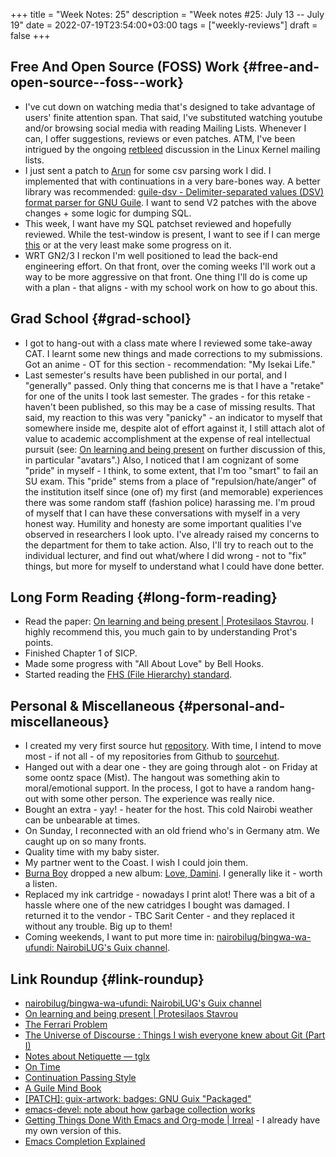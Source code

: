 +++
title = "Week Notes: 25"
description = "Week notes #25: July 13 -- July 19"
date = 2022-07-19T23:54:00+03:00
tags = ["weekly-reviews"]
draft = false
+++

## Free And Open Source (FOSS) Work {#free-and-open-source--foss--work}

-   I've cut down on watching media that's designed to take advantage of users' finite attention span.
    That said, I've substituted watching youtube and/or browsing social media with reading Mailing Lists.
    Whenever I can, I offer suggestions, reviews or even patches.
    ATM, I've been intrigued by the ongoing [retbleed](https://en.wikipedia.org/wiki/Retbleed) discussion in the Linux Kernel mailing lists.
-   I just sent a patch to [Arun](https://www.systemreboot.net/) for some csv parsing work I did.
    I implemented that with continuations in a very bare-bones way.
    A better library was recommended: [guile-dsv - Delimiter-separated values (DSV) format parser for GNU Guile](https://github.com/artyom-poptsov/guile-dsv/).
    I want to send V2 patches with the above changes + some logic for dumping SQL.
-   This week, I want have my SQL patchset reviewed and hopefully reviewed.
    While the test-window is present, I want to see if I can merge [this](https://github.com/genenetwork/genenetwork3/pull/96) or at the very least make some progress on it.
-   WRT GN2/3 I reckon I'm well positioned to lead the back-end engineering effort.
    On that front, over the coming weeks I'll work out a way to be more aggressive on that front.
    One thing I'll do is come up with a plan - that aligns - with my school work on how to go about this.


## Grad School {#grad-school}

-   I got to hang-out with a class mate where I reviewed some take-away CAT.
    I learnt some new things and made corrections to my submissions.
    Got an anime - OT for this section - recommendation: "My Isekai Life."
-   Last semester's results have been published in our portal, and I "generally" passed.
    Only thing that concerns me is that I have a "retake" for one of the units I took last semester.
    The grades - for this retake - haven't been published, so this may be a case of missing results.
    That said, my reaction to this was very "panicky" - an indicator to myself that somewhere inside me, despite alot of effort against it, I still attach alot of value to academic accomplishment at the expense of real intellectual pursuit (see: [On learning and being present](https://protesilaos.com/books/2022-06-25-knowledge-presence/) on further discussion of this, in particular "avatars".)
    Also, I noticed that I am cognizant of some "pride" in myself - I think, to some extent, that I'm too "smart" to fail an SU exam.
    This "pride" stems from a place of "repulsion/hate/anger" of the institution itself since (one of) my first (and memorable) experiences there was some random staff (fashion police) harassing me.
    I'm proud of myself that I can have these conversations with myself in a very honest way.
    Humility and honesty are some important qualities I've observed in researchers I look upto.
    I've already raised my concerns to the department for them to take action.
    Also, I'll try to reach out to the individual lecturer, and find out what/where I did wrong - not to "fix" things, but more for myself to understand what I could have done better.


## Long Form Reading {#long-form-reading}

-   Read the paper: [On learning and being present | Protesilaos Stavrou](https://protesilaos.com/books/2022-06-25-knowledge-presence/).
    I highly recommend this, you much gain to by understanding Prot's points.
-   Finished Chapter 1 of SICP.
-   Made some progress with "All About Love" by Bell Hooks.
-   Started reading the [FHS (File Hierarchy) standard](https://en.wikipedia.org/wiki/Filesystem_Hierarchy_Standard).


## Personal &amp; Miscellaneous {#personal-and-miscellaneous}

-   I created my very first source hut [repository](https://git.sr.ht/~bonfacekilz/algos).
    With time, I intend to move most - if not all - of my repositories from Github to [sourcehut](https://sourcehut.org/).
-   Hanged out with a dear one - they are going through alot - on Friday at some oontz space (Mist).
    The hangout was something akin to moral/emotional support.
    In the process, I got to have a random hang-out with some other person.
    The experience was really nice.
-   Bought an extra - yay! - heater for the host.
    This cold Nairobi weather can be unbearable at times.
-   On Sunday, I reconnected with an old friend who's in Germany atm.
    We caught up on so many fronts.
-   Quality time with my baby sister.
-   My partner went to the Coast.
    I wish I could join them.
-   [Burna Boy](https://en.wikipedia.org/wiki/Burna_Boy) dropped a new album: [Love, Damini](https://en.wikipedia.org/wiki/Love,_Damini).
    I generally like it - worth a listen.
-   Replaced my ink cartridge - nowadays I print alot!
    There was a bit of a hassle where one of the new catridges I bought was damaged.
    I returned it to the vendor - TBC Sarit Center - and they replaced it without any trouble.  Big up to them!
-   Coming weekends, I want to put more time in: [nairobilug/bingwa-wa-ufundi: NairobiLUG's Guix channel](https://github.com/nairobilug/bingwa-wa-ufundi).


## Link Roundup {#link-roundup}

-   [nairobilug/bingwa-wa-ufundi: NairobiLUG's Guix channel](https://github.com/nairobilug/bingwa-wa-ufundi)
-   [On learning and being present | Protesilaos Stavrou](https://protesilaos.com/books/2022-06-25-knowledge-presence/)
-   [The Ferrari Problem](https://vasilishynkarenka.com/the-ferrari-problem/)
-   [The Universe of Discourse : Things I wish everyone knew about Git (Part I)](https://blog.plover.com/2022/06/29/)
-   [Notes about Netiquette — tglx](https://people.kernel.org/tglx/notes-about-netiquette)
-   [On Time](http://nielsenhayden.com/ontime.html)
-   [Continuation Passing Style](https://marijnhaverbeke.nl/cps/)
-   [A Guile Mind Book](https://a-guile-mind.github.io/book/)
-   [[PATCH]: guix-artwork: badges: GNU Guix "Packaged"](https://issues.guix.gnu.org/56575)
-   [emacs-devel: note about how garbage collection works](https://lists.gnu.org/archive/html/emacs-devel/2022-07/msg00002.html)
-   [Getting Things Done With Emacs and Org-mode | Irreal](https://irreal.org/blog/?p=10641) - I already have my own version of this.
-   [Emacs Completion Explained](https://www.youtube.com/watch?v=fnE0lXoe7Y0)
